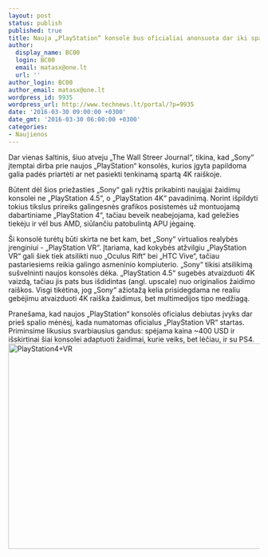 ```yaml
---
layout: post
status: publish
published: true
title: Nauja „PlayStation“ konsolė bus oficialiai anonsuota dar iki spalio mėnesio
author:
  display_name: BC00
  login: BC00
  email: matasx@one.lt
  url: ''
author_login: BC00
author_email: matasx@one.lt
wordpress_id: 9935
wordpress_url: http://www.technews.lt/portal/?p=9935
date: '2016-03-30 09:00:00 +0300'
date_gmt: '2016-03-30 06:00:00 +0300'
categories:
- Naujienos
---
```

<p>Dar vienas šaltinis, šiuo atveju „The Wall Streer Journal“, tikina, kad „Sony“ įtemptai dirba prie naujos „PlayStation“ konsolės, kurios įgyta papildoma galia padės priartėti ar net pasiekti tenkinamą spartą 4K raiškoje.</p>
<p>Būtent dėl šios priežasties „Sony“ gali ryžtis prikabinti naująjai žaidimų konsolei ne „PlayStation 4.5“, o „PlayStation 4K“ pavadinimą. Norint išpildyti tokius tikslus prireiks galingesnės grafikos posistemės už montuojamą dabartiniame „PlayStation 4“, tačiau beveik neabejojama, kad geležies tiekėju ir vėl bus AMD, siūlančiu patobulintą APU jėgainę.</p>
<p>Ši konsolė turėtų būti skirta ne bet kam, bet „Sony“ virtualios realybės įrenginiui - „PlayStation VR“. Įtariama, kad kokybės atžvilgiu „PlayStation VR“ gali šiek tiek atsilikti nuo „Oculus Rift“ bei „HTC Vive“, tačiau pastariesiems reikia galingo asmeninio kompiuterio. „Sony“ tikisi atsilikimą sušvelninti naujos konsolės dėka. „PlayStation 4.5“ sugebės atvaizduoti 4K vaizdą, tačiau jis pats bus išdidintas (angl. upscale) nuo originalios žaidimo raiškos. Visgi tikėtina, jog „Sony“ ažiotažą kelia prisidegdama ne realiu gebėjimu atvaizduoti 4K raiška žaidimus, bet multimedijos tipo medžiagą.</p>
<p>Pranešama, kad naujos „PlayStation“ konsolės oficialus debiutas įvyks dar prieš spalio mėnėsį, kada numatomas oficialus „PlayStation VR“ startas. Priminsime likusius svarbiausius gandus: spėjama kaina ~400 USD ir išskirtinai šiai konsolei adaptuoti žaidimai, kurie veiks, bet lėčiau, ir su PS4. <a href="http://www.technews.lt/portal/wp-content/uploads/2016/03/PlayStation4VR.jpg" rel="attachment wp-att-9940"><img class="aligncenter size-full wp-image-9940" src="http://www.technews.lt/portal/wp-content/uploads/2016/03/PlayStation4VR.jpg" alt="PlayStation4+VR" width="800" height="412" /></a></p>

